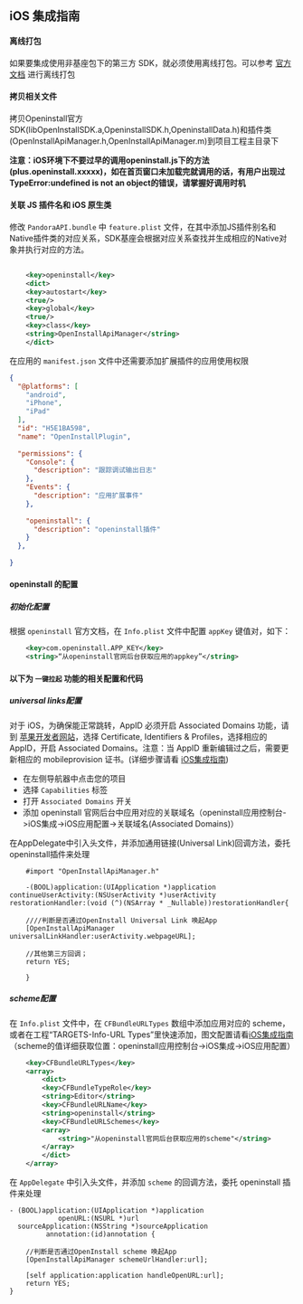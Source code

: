 ## iOS 集成指南

#### 离线打包
如果要集成使用非基座包下的第三方 SDK，就必须使用离线打包。可以参考 [官方文档](http://ask.dcloud.net.cn/article/41) 进行离线打包

#### 拷贝相关文件

拷贝Openinstall官方SDK(libOpenInstallSDK.a,OpeninstallSDK.h,OpeninstallData.h)和插件类(OpenInstallApiManager.h,OpenInstallApiManager.m)到项目工程主目录下  

**注意：iOS环境下不要过早的调用openinstall.js下的方法(plus.openinstall.xxxxx)，如在首页窗口未加载完就调用的话，有用户出现过TypeError:undefined is not an object的错误，请掌握好调用时机**

#### 关联 JS 插件名和 iOS 原生类
修改 `PandoraAPI.bundle` 中 `feature.plist` 文件，在其中添加JS插件别名和Native插件类的对应关系，SDK基座会根据对应关系查找并生成相应的Native对象并执行对应的方法。
``` xml
	
    <key>openinstall</key>
    <dict>
	<key>autostart</key>
	<true/>
	<key>global</key>
	<true/>
	<key>class</key>
	<string>OpenInstallApiManager</string>
    </dict>

```

在应用的 `manifest.json` 文件中还需要添加扩展插件的应用使用权限
``` json
{
  "@platforms": [
    "android",
    "iPhone",
    "iPad"
  ],
  "id": "H5E1BA598",
  "name": "OpenInstallPlugin",
  
  "permissions": {
    "Console": {
      "description": "跟踪调试输出日志"
    },
    "Events": {
      "description": "应用扩展事件"
    },
    
    "openinstall": {
      "description": "openinstall插件"
    }
  },
  
}
```

#### openinstall 的配置

##### 初始化配置
根据 `openinstall` 官方文档，在 `Info.plist` 文件中配置 `appKey` 键值对，如下：

``` xml
	<key>com.openinstall.APP_KEY</key>
	<string>“从openinstall官网后台获取应用的appkey”</string>
```

#### 以下为 `一键拉起` 功能的相关配置和代码
##### universal links配置

对于 iOS，为确保能正常跳转，AppID 必须开启 Associated Domains 功能，请到 [苹果开发者网站](https://developer.apple.com)，选择 Certificate, Identifiers & Profiles，选择相应的 AppID，开启 Associated Domains。注意：当 AppID 重新编辑过之后，需要更新相应的 mobileprovision 证书。(详细步骤请看 [iOS集成指南](https://www.openinstall.io/doc/ios_sdk.html))  

- 在左侧导航器中点击您的项目
- 选择 `Capabilities` 标签
- 打开 `Associated Domains` 开关
- 添加 openinstall 官网后台中应用对应的关联域名（openinstall应用控制台->iOS集成->iOS应用配置->关联域名(Associated Domains)）  
  
在AppDelegate中引入头文件，并添加通用链接(Universal Link)回调方法，委托openinstall插件来处理

``` objc
    #import "OpenInstallApiManager.h"

    -(BOOL)application:(UIApplication *)application continueUserActivity:(NSUserActivity *)userActivity restorationHandler:(void (^)(NSArray * _Nullable))restorationHandler{
    
    ////判断是否通过OpenInstall Universal Link 唤起App
    [OpenInstallApiManager universalLinkHandler:userActivity.webpageURL];
    
    //其他第三方回调；
    return YES;

    }

```

##### scheme配置

在 `Info.plist` 文件中，在 `CFBundleURLTypes` 数组中添加应用对应的 scheme，或者在工程“TARGETS-Info-URL Types”里快速添加，图文配置请看[iOS集成指南](https://www.openinstall.io/doc/ios_sdk.html)  
（scheme的值详细获取位置：openinstall应用控制台->iOS集成->iOS应用配置）  

``` xml
	<key>CFBundleURLTypes</key>
	<array>
	    <dict>
		<key>CFBundleTypeRole</key>
		<string>Editor</string>
		<key>CFBundleURLName</key>
		<string>openinstall</string>
		<key>CFBundleURLSchemes</key>
		<array>
		    <string>"从openinstall官网后台获取应用的scheme"</string>
		</array>
	    </dict>
	</array>
```

在 `AppDelegate` 中引入头文件，并添加 `scheme` 的回调方法，委托 openinstall 插件来处理

``` objc
- (BOOL)application:(UIApplication *)application
            openURL:(NSURL *)url
  sourceApplication:(NSString *)sourceApplication
         annotation:(id)annotation {
    
    //判断是否通过OpenInstall scheme 唤起App
    [OpenInstallApiManager schemeUrlHandler:url];

    [self application:application handleOpenURL:url];
    return YES;
}

```


